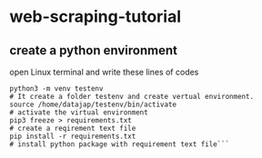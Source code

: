 # web-scraping-tutorial
## create a python environment
open Linux terminal and write these lines of codes

```
python3 -m venv testenv
# It create a folder testenv and create vertual environment.
source /home/datajap/testenv/bin/activate
# activate the virtual environment
pip3 freeze > requirements.txt
# create a reqirement text file 
pip install -r requirements.txt
# install python package with requirement text file```
